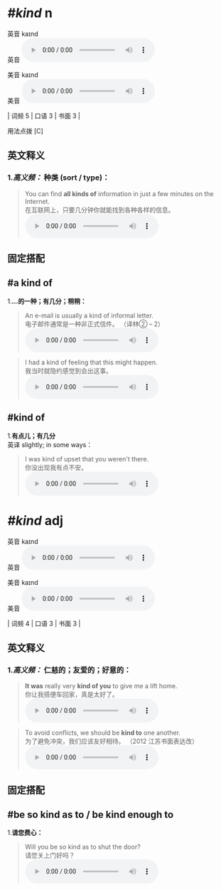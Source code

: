 # ***\#kind*** n
英音 kaɪnd  
英音
<audio src="./media/kind-B.aac" controls="controls"></audio>

美音 kaɪnd  
美音
<audio src="./media/kind1.aac" controls="controls"></audio>



| 词频 5 | 口语 3 | 书面 3 |  

用法点拨  [C]

英文释义
---
### 1.*高义频：* **种类 (sort / type)：**  

 > You can find **all kinds of** information in just a few minutes on the Internet.   
 > 在互联网上，只要几分钟你就能找到各种各样的信息。    
<audio src="./media/kind1-2.aac" controls="controls"></audio>


固定搭配
---
## \#a kind of 
1.**…的一种；有几分；稍稍：**  

 > An e-mail is usually a kind of informal letter.  
 > 电子邮件通常是一种非正式信件。  （译林② – 2）  
<audio src="./media/kind1-3.aac" controls="controls"></audio>

 > I had a kind of feeling that this might happen.  
 > 我当时就隐约感觉到会出这事。    
<audio src="./media/kind1-4.aac" controls="controls"></audio>

## \#kind of 
1.**有点儿；有几分**  
英译 slightly; in some ways：

 > I was kind of upset that you weren't there.  
 > 你没出现我有点不安。    
<audio src="./media/kind1-5.aac" controls="controls"></audio>


# ***\#kind*** adj
英音 kaɪnd  
英音
<audio src="./media/kind1.aac" controls="controls"></audio>

美音 kaɪnd  
美音
<audio src="./media/kind-B.aac" controls="controls"></audio>



| 词频 4 | 口语 3 | 书面 3 |  

英文释义
---
### 1.*高义频：* **仁慈的；友爱的；好意的：**  

 > **It was** really very **kind of you** to give me a lift home.  
 > 你让我搭便车回家，真是太好了。    
<audio src="./media/kind2-1.aac" controls="controls"></audio>

 > To avoid conflicts, we should be **kind to** one another.  
 > 为了避免冲突，我们应该友好相待。  （2012 江苏书面表达改）  
<audio src="./media/kind2-2.aac" controls="controls"></audio>


固定搭配
---
## \#be so kind as to / be kind enough to 
1.**请您费心：**  

 > Will you be so kind as to shut the door?   
 > 请您关上门好吗？    
<audio src="./media/kind2-3.aac" controls="controls"></audio>


